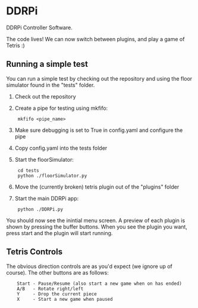 DDRPi
=====

DDRPi Controller Software.

The code lives! We can now switch between plugins, and play a game of Tetris :)

Running a simple test
---------------------

You can run a simple test by checking out the repository and using the floor
simulator found in the "tests" folder.

1. Check out the repository
2. Create a pipe for testing using mkfifo:

        mkfifo <pipe_name>
    
3. Make sure debugging is set to True in config.yaml and configure the pipe
4. Copy config.yaml into the tests folder
5. Start the floorSimulator:

        cd tests
        python ./floorSimulator.py
    
6. Move the (currently broken) tetris plugin out of the "plugins" folder
7. Start the main DDRPi app:

        python ./DDRPi.py
    
You should now see the inintial menu screen. A preview of each plugin is shown
by pressing the buffer buttons. When you see the plugin you want, press start
and the plugin will start running.

Tetris Controls
---------------

The obvious direction controls are as you'd expect (we ignore up of course). The
other buttons are as follows:

        Start - Pause/Resume (also start a new game when on has ended)
        A/B   - Rotate right/left
        Y     - Drop the current piece
        X     - Start a new game when paused


